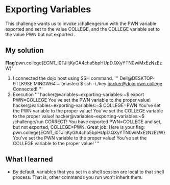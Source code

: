 # Exporting Variables
This challenge wants us to invoke /challenge/run with the PWN variable exported and set to the value COLLEGE, and the COLLEGE variable set to the value PWN but not exported .
## My solution
**Flag**'pwn.college{ECNT_i0TJiIjKyGA4cha5bpHUpD.QXyYTN0wiMxEzNzEzW}'
1. I connected the dojo host using SSH command.
'''
Dell@DESKTOP-9TLK9SE MINGW64 ~ (master)
$ ssh -i./key hacker@dojo.pwn.college
Connected!
'''
2. Execution 
'''
hacker@variables~exporting-variables:~$ export PWN=COLLEGE
You've set the PWN variable to the proper value!
hacker@variables~exporting-variables:~$ COLLEGE=PWN
You've set the PWN variable to the proper value!
You've set the COLLEGE variable to the proper value!
hacker@variables~exporting-variables:~$ /challenge/run
CORRECT!
You have exported PWN=COLLEGE and set, but not exported, COLLEGE=PWN. Great
job! Here is your flag:
pwn.college{ECNT_i0TJiIjKyGA4cha5bpHUpD.QXyYTN0wiMxEzNzEzW}
You've set the PWN variable to the proper value!
You've set the COLLEGE variable to the proper value!
'''

## What I learned 
- By default, variables that you set in a shell session are local to that shell process. That is, other commands you run won't inherit them. 